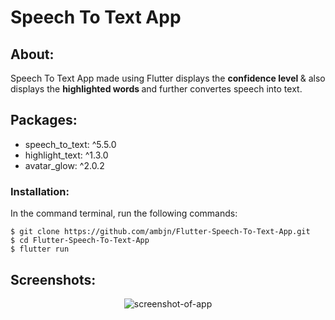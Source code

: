 # Speech To Text App

## About:

Speech To Text App made using Flutter
displays the <b> confidence level </b> & also displays
the <b> highlighted words </b> and further convertes speech into text.

## Packages:

<ul>
<li> speech_to_text: ^5.5.0</li>
<li> highlight_text: ^1.3.0</li>
<li> avatar_glow: ^2.0.2</li>
</ul>

### Installation:

In the command terminal, run the following commands:

    $ git clone https://github.com/ambjn/Flutter-Speech-To-Text-App.git
    $ cd Flutter-Speech-To-Text-App
    $ flutter run

## Screenshots:

<center> <img src = screenshot/1.png alt='screenshot-of-app'> </center>
